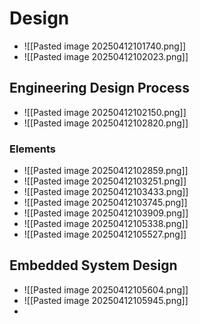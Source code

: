 # Design
- ![[Pasted image 20250412101740.png]]
- ![[Pasted image 20250412102023.png]]
## Engineering Design Process
- ![[Pasted image 20250412102150.png]]
- ![[Pasted image 20250412102820.png]]
### Elements
- ![[Pasted image 20250412102859.png]]
- ![[Pasted image 20250412103251.png]]
- ![[Pasted image 20250412103433.png]]
- ![[Pasted image 20250412103745.png]]
- ![[Pasted image 20250412103909.png]]
- ![[Pasted image 20250412105338.png]]
- ![[Pasted image 20250412105527.png]]
## Embedded System Design
- ![[Pasted image 20250412105604.png]]
- ![[Pasted image 20250412105945.png]]
- 